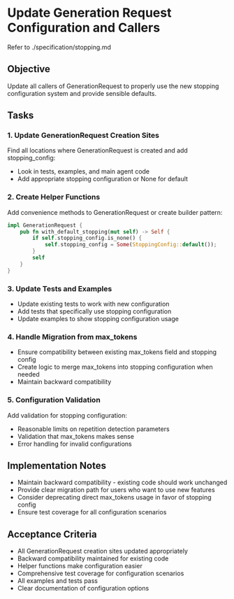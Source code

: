 # Update Generation Request Configuration and Callers

Refer to ./specification/stopping.md

## Objective

Update all callers of GenerationRequest to properly use the new stopping configuration system and provide sensible defaults.

## Tasks

### 1. Update GenerationRequest Creation Sites
Find all locations where GenerationRequest is created and add stopping_config:
- Look in tests, examples, and main agent code
- Add appropriate stopping configuration or None for default

### 2. Create Helper Functions
Add convenience methods to GenerationRequest or create builder pattern:
```rust
impl GenerationRequest {
    pub fn with_default_stopping(mut self) -> Self {
        if self.stopping_config.is_none() {
            self.stopping_config = Some(StoppingConfig::default());
        }
        self
    }
}
```

### 3. Update Tests and Examples
- Update existing tests to work with new configuration
- Add tests that specifically use stopping configuration
- Update examples to show stopping configuration usage

### 4. Handle Migration from max_tokens
- Ensure compatibility between existing max_tokens field and stopping config
- Create logic to merge max_tokens into stopping configuration when needed
- Maintain backward compatibility

### 5. Configuration Validation
Add validation for stopping configuration:
- Reasonable limits on repetition detection parameters
- Validation that max_tokens makes sense
- Error handling for invalid configurations

## Implementation Notes

- Maintain backward compatibility - existing code should work unchanged
- Provide clear migration path for users who want to use new features
- Consider deprecating direct max_tokens usage in favor of stopping config
- Ensure test coverage for all configuration scenarios

## Acceptance Criteria

- All GenerationRequest creation sites updated appropriately
- Backward compatibility maintained for existing code
- Helper functions make configuration easier
- Comprehensive test coverage for configuration scenarios
- All examples and tests pass
- Clear documentation of configuration options